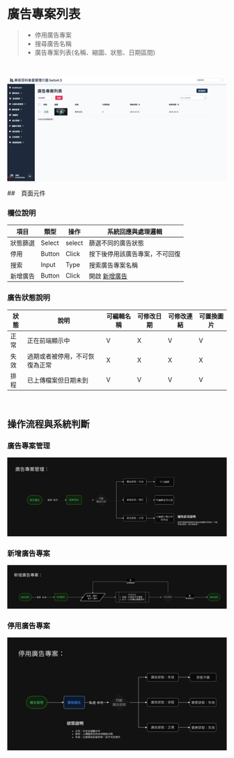 # 廣告專案列表
> - 停用廣告專案
> - 搜尋廣告名稱
> - 廣告專案列表(名稱、縮圖、狀態、日期區間)

<br>

![畫面示意](asset/advert-case-manage.png)



##　頁面元件

### 欄位說明
| 項目 | 類型 | 操作 | 系統回應與處理邏輯 |
| --- | --- | --- | --- |
| 狀態篩選 | Select | select | 篩選不同的廣告狀態 |
| 停用 | Button | Click | 按下後停用該廣告專案，不可回復 |
| 搜索 | Input | Type | 搜索廣告專案名稱 |
| 新增廣告 | Button | Click | 開啟 [新增廣告](Pages/Beauty/advertisement/add-ad.md) |


### 廣告狀態說明
| 狀態 | 說明 | 可編輯名稱 | 可修改日期 | 可修改連結 | 可置換圖片 |
| --- | --- | --- | --- | --- | --- |
| 正常 | 正在前端顯示中 | V | X | V | V |
| 失效 | 過期或者被停用，不可恢復為正常 | X | X | X | X |
| 排程 | 已上傳檔案但日期未到 | V | V | V | V |


<br>

## 操作流程與系統判斷

### 廣告專案管理

![廣告專案管理](asset/advert-manage-flow.jpg)


### 新增廣告專案

![新增廣告專案](asset/add-advert-flow.jpg)


### 停用廣告專案

![停用廣告專案流程](asset/suspend-advert-flow.jpg)

